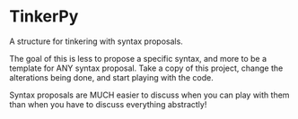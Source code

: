 TinkerPy
========

A structure for tinkering with syntax proposals.

The goal of this is less to propose a specific syntax, and more to be a
template for ANY syntax proposal. Take a copy of this project, change the
alterations being done, and start playing with the code.

Syntax proposals are MUCH easier to discuss when you can play with them than
when you have to discuss everything abstractly!
